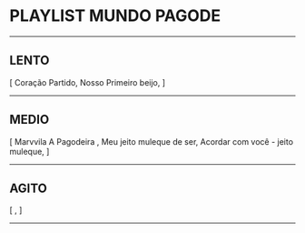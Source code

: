 # PLAYLIST MUNDO PAGODE

---

## LENTO

[ Coração Partido, Nosso Primeiro beijo, ]

---

## MEDIO

[ Marvvila A Pagodeira , Meu jeito muleque de ser, Acordar com você - jeito muleque, ]

---

## AGITO

[ , ]

---

